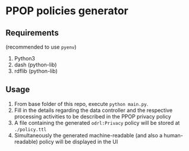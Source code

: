 # PPOP policies generator

## Requirements
(recommended to use `pyenv`)

1. Python3
2. dash (python-lib)
3. rdflib (python-lib)

## Usage

1. From base folder of this repo, execute `python main.py`.
2. Fill in the details regarding the data controller and the respective processing activities to be described in the PPOP privacy policy
3. A file containing the generated `odrl:Privacy` policy will be stored at `./policy.ttl`
4. Simultaneously the generated machine-readable (and also a human-readable) policy will be displayed in the UI
